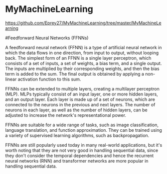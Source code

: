 # MyMachineLearning

https://github.com/Eprey27/MyMachineLearning/tree/master/MyMachineLearning

#Feedforward Neural Networks (FFNNs)

A feedforward neural network (FFNN) is a type of artificial neural network in which the data flows in one direction, from input to output, without looping back. The simplest form of an FFNN is a single layer perceptron, which consists of a set of inputs, a set of weights, a bias term, and a single output. The inputs are multiplied by their corresponding weights, and then the bias term is added to the sum. The final output is obtained by applying a non-linear activation function to this sum.

FFNNs can be extended to multiple layers, creating a multilayer perceptron (MLP). MLPs typically consist of an input layer, one or more hidden layers, and an output layer. Each layer is made up of a set of neurons, which are connected to the neurons in the previous and next layers. The number of neurons in each layer, as well as the number of hidden layers, can be adjusted to increase the network's representational power.

FFNNs are suitable for a wide range of tasks, such as image classification, language translation, and function approximation. They can be trained using a variety of supervised learning algorithms, such as backpropagation.

FFNNs are still popularly used today in many real-world applications, but it's worth noting that they are not very good in handling sequential data, since they don't consider the temporal dependencies and hence the recurrent neural networks (RNN) and transformer networks are more popular in handling sequential data.
